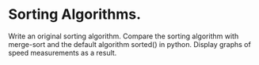 # Sorting Algorithms.

Write an original sorting algorithm. Compare the sorting algorithm with
merge-sort and the default algorithm sorted() in python. Display graphs
of speed measurements as a result.